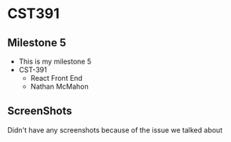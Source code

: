 # CST391

## Milestone 5
- This is my milestone 5
- CST-391
     - React Front End
     - Nathan McMahon

## ScreenShots
Didn't have any screenshots because of the issue we talked about